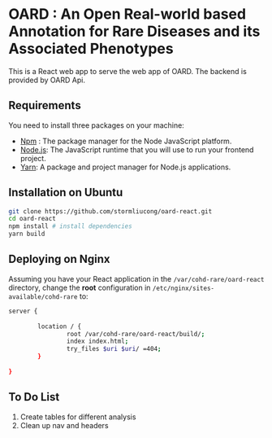 # OARD : An Open Real-world based Annotation for Rare Diseases and its Associated Phenotypes
This is a React web app to serve the web app of OARD. The backend is provided by OARD Api.


## Requirements
You need to install three packages on your machine:
* [Npm](https://docs.npmjs.com/) : The package manager for the Node JavaScript platform. 
* [Node.js](https://nodejs.org/en/): The JavaScript runtime that you will use to run your frontend project.
* [Yarn](https://classic.yarnpkg.com/lang/en/docs/install/#mac-stable): A package and project manager for Node.js applications.

## Installation on Ubuntu
```sh
git clone https://github.com/stormliucong/oard-react.git
cd oard-react
npm install # install dependencies
yarn build
```

## Deploying on Nginx
Assuming you have your React application in the `/var/cohd-rare/oard-react` directory, change the **root** configuration in `/etc/nginx/sites-available/cohd-rare` to:
```sh
server {
    
        location / {
                root /var/cohd-rare/oard-react/build/;
                index index.html;
                try_files $uri $uri/ =404;
        }
        
}
```

## To Do List
1. Create tables for different analysis
2. Clean up nav and headers

